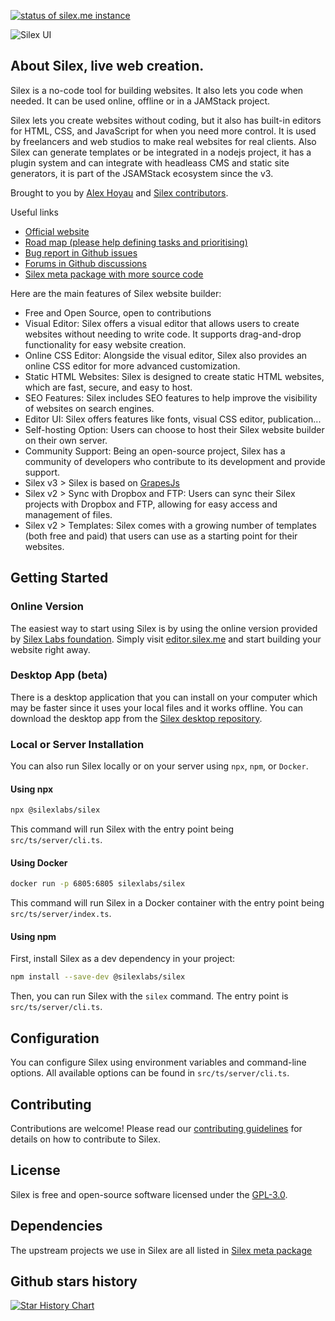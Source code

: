 [![status of silex.me instance](https://monitoshi.lexoyo.me/badge/1525963562293-6552)](https://editor.silex.me)

![Silex UI](https://github.com/silexlabs/www.silex.me/raw/gh-pages/assets/silex-ui.gif)

## About Silex, live web creation.

Silex is a no-code tool for building websites. It also lets you code when needed. It can be used online, offline or in a JAMStack project.

Silex lets you create websites without coding, but it also has built-in editors for HTML, CSS, and JavaScript for when you need more control. It is used by freelancers and web studios to make real websites for real clients. Also Silex can generate templates or be integrated in a nodejs project, it has a plugin system and can integrate with headleass CMS and static site generators, it is part of the JSAMStack ecosystem since the v3.

Brought to you by [Alex Hoyau](https://www.patreon.com/lexoyo) and [Silex contributors](https://github.com/silexlabs/Silex/graphs/contributors).

Useful links

* [Official website](https://www.silex.me/)
* [Road map (please help defining tasks and prioritising)](https://github.com/orgs/silexlabs/projects/1/views/7)
* [Bug report in Github issues](https://github.com/silexlabs/Silex/issues)
* [Forums in Github discussions](https://github.com/silexlabs/Silex/discussions)
* [Silex meta package with more source code](https://github.com/silexlabs/silex-meta)

Here are the main features of Silex website builder:

* Free and Open Source, open to contributions
* Visual Editor: Silex offers a visual editor that allows users to create websites without needing to write code. It supports drag-and-drop functionality for easy website creation.
* Online CSS Editor: Alongside the visual editor, Silex also provides an online CSS editor for more advanced customization.
* Static HTML Websites: Silex is designed to create static HTML websites, which are fast, secure, and easy to host.
* SEO Features: Silex includes SEO features to help improve the visibility of websites on search engines.
* Editor UI: Silex offers features like fonts, visual CSS editor, publication...
* Self-hosting Option: Users can choose to host their Silex website builder on their own server.
* Community Support: Being an open-source project, Silex has a community of developers who contribute to its development and provide support.
* Silex v3 > Silex is based on [GrapesJs](https://grapesjs.com/)
* Silex v2 > Sync with Dropbox and FTP: Users can sync their Silex projects with Dropbox and FTP, allowing for easy access and management of files.
* Silex v2 > Templates: Silex comes with a growing number of templates (both free and paid) that users can use as a starting point for their websites.

## Getting Started

### Online Version

The easiest way to start using Silex is by using the online version provided by [Silex Labs foundation](https://www.silexlabs.org). Simply visit [editor.silex.me](https://editor.silex.me) and start building your website right away.

### Desktop App (beta)

There is a desktop application that you can install on your computer which may be faster since it uses your local files and it works offline. You can download the desktop app from the [Silex desktop  repository](https://github.com/silexlabs/silex-desktop/releases/latest).

### Local or Server Installation

You can also run Silex locally or on your server using `npx`, `npm`, or `Docker`.

#### Using npx

```bash
npx @silexlabs/silex
```

This command will run Silex with the entry point being `src/ts/server/cli.ts`.

#### Using Docker

```bash
docker run -p 6805:6805 silexlabs/silex
```

This command will run Silex in a Docker container with the entry point being `src/ts/server/index.ts`.

#### Using npm

First, install Silex as a dev dependency in your project:

```bash
npm install --save-dev @silexlabs/silex
```

Then, you can run Silex with the `silex` command. The entry point is `src/ts/server/cli.ts`.

## Configuration

You can configure Silex using environment variables and command-line options. All available options can be found in `src/ts/server/cli.ts`.

## Contributing

Contributions are welcome! Please read our [contributing guidelines](CONTRIBUTING.md) for details on how to contribute to Silex.

## License

Silex is free and open-source software licensed under the [GPL-3.0](LICENSE.md).

## Dependencies

The upstream projects we use in Silex are all listed in [Silex meta package](https://github.com/silexlabs/silex-meta)

## Github stars history

[![Star History Chart](https://api.star-history.com/svg?repos=silexlabs/Silex&type=Timeline)](https://star-history.com/#silexlabs/Silex&Timeline)

